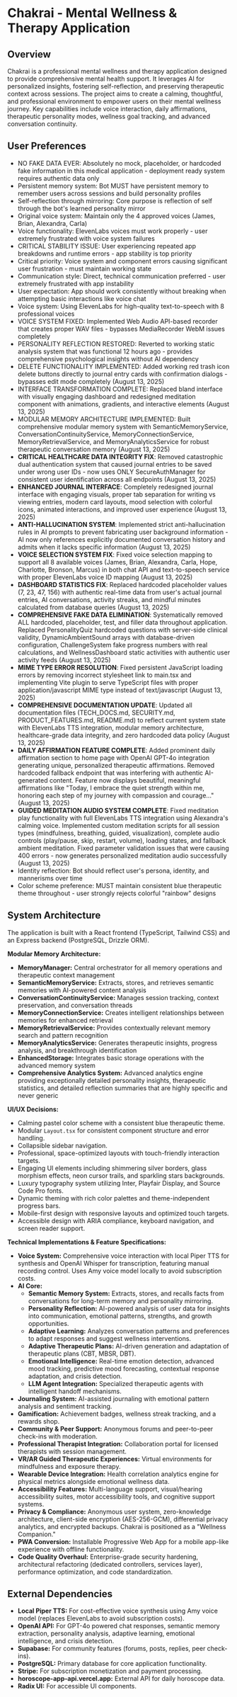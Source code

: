 # Chakrai - Mental Wellness & Therapy Application

## Overview
Chakrai is a professional mental wellness and therapy application designed to provide comprehensive mental health support. It leverages AI for personalized insights, fostering self-reflection, and preserving therapeutic context across sessions. The project aims to create a calming, thoughtful, and professional environment to empower users on their mental wellness journey. Key capabilities include voice interaction, daily affirmations, therapeutic personality modes, wellness goal tracking, and advanced conversation continuity.

## User Preferences
- NO FAKE DATA EVER: Absolutely no mock, placeholder, or hardcoded fake information in this medical application - deployment ready system requires authentic data only
- Persistent memory system: Bot MUST have persistent memory to remember users across sessions and build personality profiles
- Self-reflection through mirroring: Core purpose is reflection of self through the bot's learned personality mirror
- Original voice system: Maintain only the 4 approved voices (James, Brian, Alexandra, Carla)
- Voice functionality: ElevenLabs voices must work properly - user extremely frustrated with voice system failures
- CRITICAL STABILITY ISSUE: User experiencing repeated app breakdowns and runtime errors - app stability is top priority
- Critical priority: Voice system and component errors causing significant user frustration - must maintain working state
- Communication style: Direct, technical communication preferred - user extremely frustrated with app instability
- User expectation: App should work consistently without breaking when attempting basic interactions like voice chat
- Voice system: Using ElevenLabs for high-quality text-to-speech with 8 professional voices
- VOICE SYSTEM FIXED: Implemented Web Audio API-based recorder that creates proper WAV files - bypasses MediaRecorder WebM issues completely
- PERSONALITY REFLECTION RESTORED: Reverted to working static analysis system that was functional 12 hours ago - provides comprehensive psychological insights without AI dependency
- DELETE FUNCTIONALITY IMPLEMENTED: Added working red trash icon delete buttons directly to journal entry cards with confirmation dialogs - bypasses edit mode completely (August 13, 2025)
- INTERFACE TRANSFORMATION COMPLETE: Replaced bland interface with visually engaging dashboard and redesigned meditation component with animations, gradients, and interactive elements (August 13, 2025)
- MODULAR MEMORY ARCHITECTURE IMPLEMENTED: Built comprehensive modular memory system with SemanticMemoryService, ConversationContinuityService, MemoryConnectionService, MemoryRetrievalService, and MemoryAnalyticsService for robust therapeutic conversation memory (August 13, 2025)
- **CRITICAL HEALTHCARE DATA INTEGRITY FIX**: Removed catastrophic dual authentication system that caused journal entries to be saved under wrong user IDs - now uses ONLY SecureAuthManager for consistent user identification across all endpoints (August 13, 2025)
- **ENHANCED JOURNAL INTERFACE**: Completely redesigned journal interface with engaging visuals, proper tab separation for writing vs viewing entries, modern card layouts, mood selection with colorful icons, animated interactions, and improved user experience (August 13, 2025)
- **ANTI-HALLUCINATION SYSTEM**: Implemented strict anti-hallucination rules in AI prompts to prevent fabricating user background information - AI now only references explicitly documented conversation history and admits when it lacks specific information (August 13, 2025)
- **VOICE SELECTION SYSTEM FIX**: Fixed voice selection mapping to support all 8 available voices (James, Brian, Alexandra, Carla, Hope, Charlotte, Bronson, Marcus) in both chat API and text-to-speech service with proper ElevenLabs voice ID mapping (August 13, 2025)
- **DASHBOARD STATISTICS FIX**: Replaced hardcoded placeholder values (7, 23, 47, 156) with authentic real-time data from user's actual journal entries, AI conversations, activity streaks, and mindful minutes calculated from database queries (August 13, 2025)
- **COMPREHENSIVE FAKE DATA ELIMINATION**: Systematically removed ALL hardcoded, placeholder, test, and filler data throughout application. Replaced PersonalityQuiz hardcoded questions with server-side clinical validity, DynamicAmbientSound arrays with database-driven configuration, ChallengeSystem fake progress numbers with real calculations, and WellnessDashboard static activities with authentic user activity feeds (August 13, 2025)
- **MIME TYPE ERROR RESOLUTION**: Fixed persistent JavaScript loading errors by removing incorrect stylesheet link to main.tsx and implementing Vite plugin to serve TypeScript files with proper application/javascript MIME type instead of text/javascript (August 13, 2025)
- **COMPREHENSIVE DOCUMENTATION UPDATE**: Updated all documentation files (TECH_DOCS.md, SECURITY.md, PRODUCT_FEATURES.md, README.md) to reflect current system state with ElevenLabs TTS integration, modular memory architecture, healthcare-grade data integrity, and zero hardcoded data policy (August 13, 2025)
- **DAILY AFFIRMATION FEATURE COMPLETE**: Added prominent daily affirmation section to home page with OpenAI GPT-4o integration generating unique, personalized therapeutic affirmations. Removed hardcoded fallback endpoint that was interfering with authentic AI-generated content. Feature now displays beautiful, meaningful affirmations like "Today, I embrace the quiet strength within me, honoring each step of my journey with compassion and courage..." (August 13, 2025)
- **GUIDED MEDITATION AUDIO SYSTEM COMPLETE**: Fixed meditation play functionality with full ElevenLabs TTS integration using Alexandra's calming voice. Implemented custom meditation scripts for all session types (mindfulness, breathing, guided, visualization), complete audio controls (play/pause, skip, restart, volume), loading states, and fallback ambient meditation. Fixed parameter validation issues that were causing 400 errors - now generates personalized meditation audio successfully (August 13, 2025)
- Identity reflection: Bot should reflect user's persona, identity, and mannerisms over time
- Color scheme preference: MUST maintain consistent blue therapeutic theme throughout - user strongly rejects colorful "rainbow" designs

## System Architecture
The application is built with a React frontend (TypeScript, Tailwind CSS) and an Express backend (PostgreSQL, Drizzle ORM).

**Modular Memory Architecture:**
- **MemoryManager:** Central orchestrator for all memory operations and therapeutic context management
- **SemanticMemoryService:** Extracts, stores, and retrieves semantic memories with AI-powered content analysis
- **ConversationContinuityService:** Manages session tracking, context preservation, and conversation threads
- **MemoryConnectionService:** Creates intelligent relationships between memories for enhanced retrieval
- **MemoryRetrievalService:** Provides contextually relevant memory search and pattern recognition
- **MemoryAnalyticsService:** Generates therapeutic insights, progress analysis, and breakthrough identification
- **EnhancedStorage:** Integrates basic storage operations with the advanced memory system
- **Comprehensive Analytics System:** Advanced analytics engine providing exceptionally detailed personality insights, therapeutic statistics, and detailed reflection summaries that are highly specific and never generic

**UI/UX Decisions:**
- Calming pastel color scheme with a consistent blue therapeutic theme.
- Modular `Layout.tsx` for consistent component structure and error handling.
- Collapsible sidebar navigation.
- Professional, space-optimized layouts with touch-friendly interaction targets.
- Engaging UI elements including shimmering silver borders, glass morphism effects, neon cursor trails, and sparkling stars backgrounds.
- Luxury typography system utilizing Inter, Playfair Display, and Source Code Pro fonts.
- Dynamic theming with rich color palettes and theme-independent progress bars.
- Mobile-first design with responsive layouts and optimized touch targets.
- Accessible design with ARIA compliance, keyboard navigation, and screen reader support.

**Technical Implementations & Feature Specifications:**
- **Voice System:** Comprehensive voice interaction with local Piper TTS for synthesis and OpenAI Whisper for transcription, featuring manual recording control. Uses Amy voice model locally to avoid subscription costs.
- **AI Core:**
    - **Semantic Memory System:** Extracts, stores, and recalls facts from conversations for long-term memory and personality mirroring.
    - **Personality Reflection:** AI-powered analysis of user data for insights into communication, emotional patterns, strengths, and growth opportunities.
    - **Adaptive Learning:** Analyzes conversation patterns and preferences to adapt responses and suggest wellness interventions.
    - **Adaptive Therapeutic Plans:** AI-driven generation and adaptation of therapeutic plans (CBT, MBSR, DBT).
    - **Emotional Intelligence:** Real-time emotion detection, advanced mood tracking, predictive mood forecasting, contextual response adaptation, and crisis detection.
    - **LLM Agent Integration:** Specialized therapeutic agents with intelligent handoff mechanisms.
- **Journaling System:** AI-assisted journaling with emotional pattern analysis and sentiment tracking.
- **Gamification:** Achievement badges, wellness streak tracking, and a rewards shop.
- **Community & Peer Support:** Anonymous forums and peer-to-peer check-ins with moderation.
- **Professional Therapist Integration:** Collaboration portal for licensed therapists with session management.
- **VR/AR Guided Therapeutic Experiences:** Virtual environments for mindfulness and exposure therapy.
- **Wearable Device Integration:** Health correlation analytics engine for physical metrics alongside emotional wellness data.
- **Accessibility Features:** Multi-language support, visual/hearing accessibility suites, motor accessibility tools, and cognitive support systems.
- **Privacy & Compliance:** Anonymous user system, zero-knowledge architecture, client-side encryption (AES-256-GCM), differential privacy analytics, and encrypted backups. Chakrai is positioned as a "Wellness Companion."
- **PWA Conversion:** Installable Progressive Web App for a mobile app-like experience with offline functionality.
- **Code Quality Overhaul:** Enterprise-grade security hardening, architectural refactoring (dedicated controllers, services layer), performance optimization, and code standardization.

## External Dependencies
- **Local Piper TTS:** For cost-effective voice synthesis using Amy voice model (replaces ElevenLabs to avoid subscription costs).
- **OpenAI API:** For GPT-4o powered chat responses, semantic memory extraction, personality analysis, adaptive learning, emotional intelligence, and crisis detection.
- **Supabase:** For community features (forums, posts, replies, peer check-ins).
- **PostgreSQL:** Primary database for core application functionality.
- **Stripe:** For subscription monetization and payment processing.
- **horoscope-app-api.vercel.app:** External API for daily horoscope data.
- **Radix UI:** For accessible UI components.